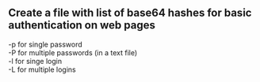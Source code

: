 ## Create a file with list of base64 hashes for basic authentication on web pages

-p for single password  
-P for multiple passwords (in a text file)  
-l for singe login  
-L for multiple logins  
